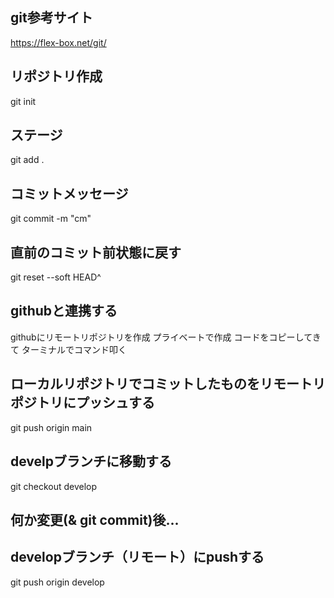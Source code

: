 ## git参考サイト
https://flex-box.net/git/

## リポジトリ作成
git init

## ステージ
git add .

## コミットメッセージ
git commit -m "cm"

## 直前のコミット前状態に戻す
git reset --soft HEAD^

## githubと連携する
githubにリモートリポジトリを作成
プライベートで作成
コードをコピーしてきて
ターミナルでコマンド叩く

## ローカルリポジトリでコミットしたものをリモートリポジトリにプッシュする
git push origin main

## develpブランチに移動する
git checkout develop

## 何か変更(& git commit)後...

## developブランチ（リモート）にpushする
git push origin develop